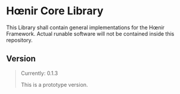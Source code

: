 # Hœnir Core Library

This Library shall contain general implementations for the Hœnir Framework.
Actual runable software will not be contained inside this repository.

## Version
> Currently: 0.1.3
>
> This is a prototype version.

